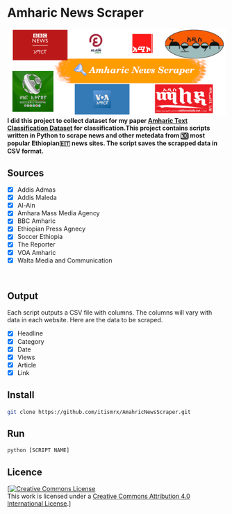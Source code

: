 # Amharic News Scraper
![](asset/cover.png "Amharic News Scraper")
<br>
<b>
I did this project to collect dataset for my paper [Amharic Text Classification Dataset](https://arxiv.org/pdf/2103.05639 "Amharic Text Classification Dataset") for classification.This project contains scripts written in Python to scrape news and other metedata from 🔟 most popular Ethiopian🇪🇹 news sites. The script saves the scrapped data in CSV format. 
</b>
## Sources

* [x] Addis Admas
* [x] Addis Maleda
* [x] Al-Ain
* [x] Amhara Mass Media Agency
* [x] BBC Amharic
* [x] Ethiopian Press Agnecy
* [x] Soccer Ethiopia
* [x] The Reporter
* [x] VOA Amharic
* [x] Walta Media and Communication
<br>

## Output

Each script outputs a CSV file with columns. The columns will vary with data in each website.
Here are the data to be scraped.
* [x] Headline
* [x] Category
* [x] Date
* [x] Views
* [x] Article
* [x] Link 

## Install
```bash
git clone https://github.com/itismrx/AmahricNewsScraper.git
```
## Run
```bash
python [SCRIPT NAME]
```
## Licence

[<a rel="license" href="http://creativecommons.org/licenses/by/4.0/"><img alt="Creative Commons License" style="border-width:0" src="https://i.creativecommons.org/l/by/4.0/88x31.png" /></a><br />This work is licensed under a <a rel="license" href="http://creativecommons.org/licenses/by/4.0/">Creative Commons Attribution 4.0 International License</a>.] 

